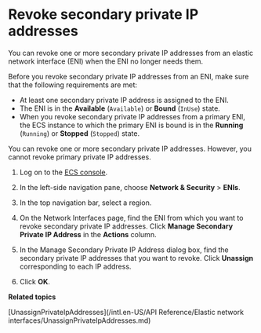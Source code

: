 # Revoke secondary private IP addresses

You can revoke one or more secondary private IP addresses from an elastic network interface \(ENI\) when the ENI no longer needs them.

Before you revoke secondary private IP addresses from an ENI, make sure that the following requirements are met:

-   At least one secondary private IP address is assigned to the ENI.
-   The ENI is in the **Available** \(`Available`\) or **Bound** \(`InUse`\) state.
-   When you revoke secondary private IP addresses from a primary ENI, the ECS instance to which the primary ENI is bound is in the **Running** \(`Running`\) or **Stopped** \(`Stopped`\) state.

You can revoke one or more secondary private IP addresses. However, you cannot revoke primary private IP addresses.

1.  Log on to the [ECS console](https://ecs.console.aliyun.com).

2.  In the left-side navigation pane, choose **Network & Security** \> **ENIs**.

3.  In the top navigation bar, select a region.

4.  On the Network Interfaces page, find the ENI from which you want to revoke secondary private IP addresses. Click **Manage Secondary Private IP Address** in the **Actions** column.

5.  In the Manage Secondary Private IP Address dialog box, find the secondary private IP addresses that you want to revoke. Click **Unassign** corresponding to each IP address.

6.  Click **OK**.


**Related topics**  


[UnassignPrivateIpAddresses](/intl.en-US/API Reference/Elastic network interfaces/UnassignPrivateIpAddresses.md)

